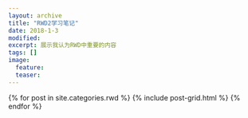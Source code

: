 ```yaml
---
layout: archive
title: "RWD2学习笔记"
date: 2018-1-3
modified:
excerpt: 展示我认为RWD中重要的内容
tags: []
image: 
  feature: 
  teaser:
---
```


<div class="tiles">
{% for post in site.categories.rwd %}
  {% include post-grid.html %}
{% endfor %}
</div><!-- /.tiles 把所有categories 有 rwd 的列出來-->